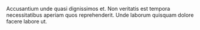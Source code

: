 Accusantium unde quasi dignissimos et. Non veritatis est tempora necessitatibus aperiam quos reprehenderit. Unde laborum quisquam dolore facere labore ut.